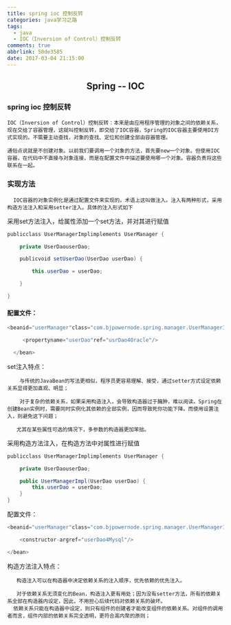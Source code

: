 ```yaml
---
title: spring ioc 控制反转
categories: java学习之路
tags:
  - java
  - IOC（Inversion of Control）控制反转
comments: true
abbrlink: 50de3585
date: 2017-03-04 21:15:00
---
```


## <center>Spring -- IOC<center>

### spring ioc 控制反转

    IOC（Inversion of Control）控制反转：本来是由应用程序管理的对象之间的依赖关系，现在交给了容器管理，这就叫控制反转，即交给了IOC容器，Spring的IOC容器主要使用DI方式实现的。不需要主动查找，对象的查找、定位和创建全部由容器管理。

    通俗点说就是不创建对象。以前我们要调用一个对象的方法，首先要new一个对象。但使用IOC容器，在代码中不直接与对象连接，而是在配置文件中描述要使用哪一个对象。容器负责将这些联系在一起。

### 实现方法

      IOC容器的对象实例化是通过配置文件来实现的。术语上这叫做注入。注入有两种形式，采用构造方法注入和采用setter注入。具体的注入形式如下
<!--more--> 
采用set方法注入，给属性添加一个set方法，并对其进行赋值
```java
publicclass UserManagerImplimplements UserManager {

    private UserDaouserDao;

    publicvoid setUserDao(UserDao userDao) {

        this.userDao = userDao;

    }

}
```
#### 配置文件：
```java
<beanid="userManager"class="com.bjpowernode.spring.manager.UserManagerImpl">

     <propertyname="userDao"ref="usrDao4Oracle"/>

  </bean>
```
set注入特点：

        与传统的JavaBean的写法更相似，程序员更容易理解、接受，通过setter方式设定依赖关系显得更加直观、明显；

        对于复杂的依赖关系，如果采用构造注入，会导致构造器过于臃肿，难以阅读。Spring在创建Bean实例时，需要同时实例化其依赖的全部实例，因而导致死你功能下降。而使用设置注入，则避免这下问题；

       尤其在某些属性可选的情况下，多参数的构造器更加笨拙。

采用构造方法注入，在构造方法中对属性进行赋值
```java
publicclass UserManagerImplimplements UserManager {

    private UserDaouserDao;

    public UserManagerImpl(UserDao userDao) {
        this.userDao = userDao;
    }
}
```
配置文件：
```java
<beanid="userManager"class="com.bjpowernode.spring.manager.UserManagerImpl">

    <constructor-argref="userDao4Mysql"/>

</bean>
```
构造方法注入特点：

       构造注入可以在构造器中决定依赖关系的注入顺序，优先依赖的优先注入。

       对于依赖关系无须变化的Bean，构造注入更有用处；因为没有setter方法，所有的依赖关系全部在构造器内设定，因此，不用担心后续代码对依赖关系的破坏。
      依赖关系只能在构造器中设定，则只有组件的创建者才能改变组件的依赖关系。对组件的调用者而言，组件内部的依赖关系完全透明，更符合高内聚的原则；
